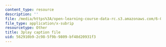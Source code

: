 ```yaml
---
content_type: resource
description: ''
file: /media/https%3A/open-learning-course-data-rc.s3.amazonaws.com/6-004-computation-structures-spring-2017/562910b92c985f9b9809bf48d20931f3_B7F6vh_plHw.vtt
file_type: application/x-subrip
resourcetype: Other
title: 3play caption file
uid: 562910b9-2c98-5f9b-9809-bf48d20931f3
---
```

